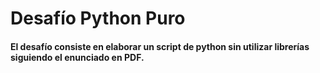 # Desafío Python Puro
#### El desafío consiste en elaborar un script de python sin utilizar librerías siguiendo el enunciado en PDF. 
